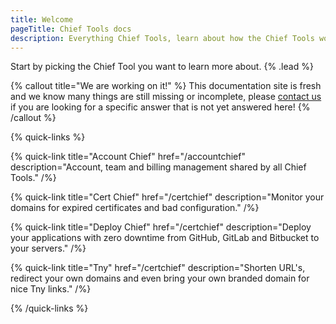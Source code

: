 ```yaml
---
title: Welcome
pageTitle: Chief Tools docs
description: Everything Chief Tools, learn about how the Chief Tools work and how to use them.
---
```


Start by picking the Chief Tool you want to learn more about. {% .lead %}

{% callout title="We are working on it!" %}
This documentation site is fresh and we know many things are still missing or incomplete, please [contact us](https://chief.app/contact) if you are looking for a specific answer that is not yet answered here! 
{% /callout %}

{% quick-links %}

{% quick-link title="Account Chief" href="/accountchief" description="Account, team and billing management shared by all Chief Tools." /%}

{% quick-link title="Cert Chief" href="/certchief" description="Monitor your domains for expired certificates and bad configuration." /%}

{% quick-link title="Deploy Chief" href="/certchief" description="Deploy your applications with zero downtime from GitHub, GitLab and Bitbucket to your servers." /%}

{% quick-link title="Tny" href="/certchief" description="Shorten URL's, redirect your own domains and even bring your own branded domain for nice Tny links." /%}

{% /quick-links %}
